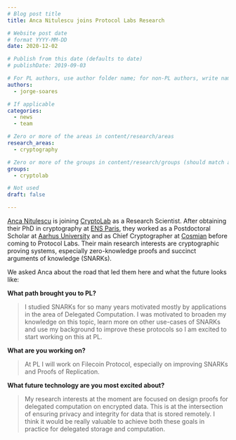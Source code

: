 ```yaml
---
# Blog post title
title: Anca Nitulescu joins Protocol Labs Research

# Website post date
# format YYYY-MM-DD
date: 2020-12-02

# Publish from this date (defaults to date)
# publishDate: 2019-09-03

# For PL authors, use author folder name; for non-PL authors, write name as in paper within ""
authors:
  - jorge-soares

# If applicable
categories:
  - news
  - team

# Zero or more of the areas in content/research/areas
research_areas:
  - cryptography

# Zero or more of the groups in content/research/groups (should match author membership)
groups:
  - cryptolab

# Not used
draft: false

---
```


[Anca Nitulescu](/authors/anca-nitulescu/) is joining [CryptoLab](/groups/cryptolab/) as a Research Scientist. After obtaining their PhD in cryptography at [ENS Paris](https://www.ens.psl.eu/en), they worked as a Postdoctoral Scholar at [Aarhus University](https://international.au.dk/) and as Chief Cryptographer at [Cosmian](https://cosmian.com/) before coming to Protocol Labs. Their main research interests are cryptographic proving systems, especially zero-knowledge proofs and succinct arguments of knowledge (SNARKs).

We asked Anca about the road that led them here and what the future looks like:

**What path brought you to PL?**

> I studied SNARKs for so many years motivated mostly by applications in the area of Delegated Computation. I was motivated to broaden my knowledge on this topic, learn more on other use-cases of SNARKs and use my background to improve these protocols so I am excited to start working on this at PL.

**What are you working on?**

> At PL I will work on Filecoin Protocol, especially on improving SNARKs and Proofs of Replication.

**What future technology are you most excited about?**

> My research interests at the moment are focused on design proofs for delegated computation on encrypted data. This is at the intersection of ensuring privacy and integrity for data that is stored remotely. I think it would be really valuable to achieve both these goals in practice for delegated storage and computation.

